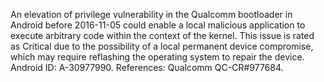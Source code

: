 An elevation of privilege vulnerability in the Qualcomm bootloader in Android before 2016-11-05 could enable a local malicious application to execute arbitrary code within the context of the kernel. This issue is rated as Critical due to the possibility of a local permanent device compromise, which may require reflashing the operating system to repair the device. Android ID: A-30977990. References: Qualcomm QC-CR#977684.